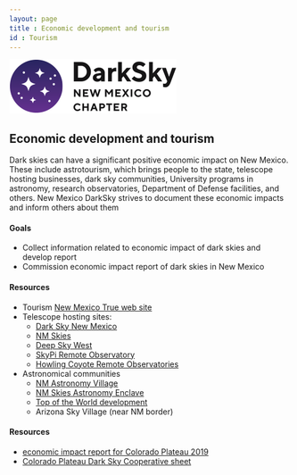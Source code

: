 ```yaml
---
layout: page
title : Economic development and tourism
id : Tourism
---
```


![logo](../logo.png)

## Economic development and tourism

Dark skies can have a significant positive economic impact on New Mexico. 
These include astrotourism, which brings people to the state, telescope
hosting businesses, dark sky communities, University programs in
astronomy, research observatories, Department of Defense facilities,
and others. New Mexico DarkSky strives to document these economic
impacts and inform others about them

#### Goals 

- Collect information related to economic impact of dark skies and develop report
- Commission economic impact report of dark skies in New Mexico

#### Resources

- Tourism [New Mexico True web site](https://www.newmexico.org/darkskies/)
- Telescope hosting sites:
  - [Dark Sky New Mexico](https://darkskynewmexico.com/)
  - [NM Skies](https://nmskies.com/)
  - [Deep Sky West](https://nmskies.com/)
  - [SkyPi Remote Observatory](https://skypionline.com/)
  - [Howling Coyote Remote Observatories](https://hcronewmexico.com/)
- Astronomical communities
  - [NM Astronomy Village](https://www.facebook.com/NewMexicoAstronomyVillage/)
  - [NM Skies Astronomy Enclave](https://www.nmsouthernskies.com/)
  - [Top of the World development](https://www.topoftheworldland.com/)
  - Arizona Sky Village (near NM border)

#### Resources

- [economic impact report for Colorado Plateau 2019](ColoradoPlateauEconomicImpact.pdf)
- [Colorado Plateau Dark Sky Cooperative sheet](https://brdarkskies.org/wp-content/uploads/2021/10/economicsofdarkskiesbrief_9-23-21.pdf)

